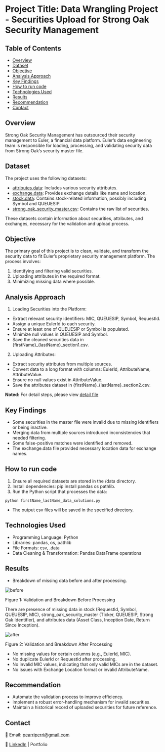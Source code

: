 # Project Title: Data Wrangling Project - Securities Upload for Strong Oak Security Management

## Table of Contents
- [Overview](#overview)
- [Dataset](#dataset)
- [Objective](#objective)
- [Analysis Approach](#analysis-approach)
- [Key Findings](#key-findings)
- [How to run code](#how-to-run-code)
- [Technologies Used](#technologies-used)
- [Results](#results)
- [Recommendation](#recommendation)
- [Contact](#contact)

## Overview

Strong Oak Security Management has outsourced their security management to Euler, a financial data platform. Euler’s data engineering team is responsible for loading, processing, and validating security data from Strong Oak’s security master file.

## Dataset

The project uses the following datasets:
- [attributes.data](Data/attributes.data): Includes various security attributes.
- [exchange.data](Data/exchange.data): Provides exchange details like name and location.
- [stock.data](Data/stock.data): Contains stock-related information, possibly including Symbol and QUEUESIP.
- [strong_oak_security_master.csv](Data/strong_oak_security_master.csv): Contains the raw list of securities.

These datasets contain information about securities, attributes, and exchanges, necessary for the validation and upload process.

## Objective
The primary goal of this project is to clean, validate, and transform the security data to fit Euler’s proprietary security management platform. The process involves:
1. Identifying and filtering valid securities.
2. Uploading attributes in the required format.
3. Minimizing missing data where possible.

## Analysis Approach
1. Loading Securities into the Platform:
- Extract relevant security identifiers: MIC, QUEUESIP, Symbol, RequestId.
- Assign a unique EulerId to each security.
- Ensure at least one of QUEUESIP or Symbol is populated.
- Minimize null values in QUEUESIP and Symbol.
- Save the cleaned securities data in {firstName}_{lastName}_section1.csv.

2. Uploading Attributes:

- Extract security attributes from multiple sources.
- Convert data to a long format with columns: EulerId, AttributeName, AttributeValue.
- Ensure no null values exist in AttributeValue.
- Save the attributes dataset in {firstName}_{lastName}_section2.csv.

**Noted:** For detail steps, please view [detail file](Detail_Steps_README.md)

## Key Findings

- Some securities in the master file were invalid due to missing identifiers or being inactive.
- Merging data from multiple sources introduced inconsistencies that needed filtering.
- Some false-positive matches were identified and removed.
- The exchange.data file provided necessary location data for exchange names.

## How to run code

1. Ensure all required datasets are stored in the /data directory.
2. Install dependencies: pip install pandas os pathlib.
3. Run the Python script that processes the data:
```
python firstName_lastName_data_solutions.py
```
- The output csv files will be saved in the specified directory.

## Technologies Used
- Programming Language: Python
- Libraries: pandas, os, pathlib
- File Formats: csv, .data
- Data Cleaning & Transformation: Pandas DataFrame operations

## Results
- Breakdown of missing data before and after processing.

![before](https://github.com/user-attachments/assets/e6db559f-a352-4ccd-af85-5d4ae5e56b63)

Figure 1: Validation and Breakdown Before Processing

There are presence of missing data in stock (RequestId, Symbol, QUEUESIP, MIC), strong_oak_security_master (Ticker, QUEUESIP, Strong Oak Identifier), and attributes data (Asset Class, Inception Date, Return Since Inception).

![after](https://github.com/user-attachments/assets/ed082976-9a04-44ff-ac98-ebfe65ae7702)

Figure 2: Validation and Breakdown After Processing

- No missing values for certain columns (e.g., EulerId, MIC).
- No duplicate EulerId or RequestId after processing.
- No invalid MIC values, indicating that only valid MICs are in the dataset.
- No issues with Exchange Location format or invalid AttributeName.

## Recommendation
- Automate the validation process to improve efficiency.
- Implement a robust error-handling mechanism for invalid securities.
- Maintain a historical record of uploaded securities for future reference.

## Contact

📧 Email: pearriperri@gmail.com

🔗 [LinkedIn](https://www.linkedin.com/in/phan-chenh-6a7ba127a/) | Portfolio
